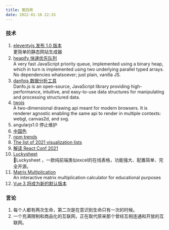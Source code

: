 ```yaml
---
title: 第四周
date: 2022-01-16 22:33
---
```

### 技术
1. [eleventyjs 发布 1.0 版本](https://www.11ty.dev/)<br />
    更简单的静态网站生成器
2. [heapify 快速优先队列](https://github.com/luciopaiva/heapify)<br />
     A very fast JavaScript priority queue, implemented using a binary heap, which in turn is implemented using two underlying parallel typed arrays. No dependencies whatsoever; just plain, vanilla JS.
3. [danfojs 数据分析工具](https://danfo.jsdata.org/)<br />
    Danfo.js is an open-source, JavaScript library providing high-performance, intuitive, and easy-to-use data structures for manipulating and processing structured data.
4. [twojs](https://github.com/jonobr1/two.js)<br />
    A two-dimensional drawing api meant for modern browsers. It is renderer agnostic enabling the same api to render in multiple contexts: webgl, canvas2d, and svg.
5. angularjs1.0 停止维护
6. [中国色](http://zhongguose.com/)
7. [npm trends](https://www.npmtrends.com/)
8. [The list of 2021 visualization lists](https://www.maartenlambrechts.com/2021/12/29/the-list-of-2021-visualization-lists.html)
9. [解读 React Conf 2021](https://zhuanlan.zhihu.com/p/458279850)
10. [Luckysheet](https://github.com/mengshukeji/Luckysheet)<br />
    🚀Luckysheet ，一款纯前端类似excel的在线表格，功能强大、配置简单、完全开源。
11. [Matrix Multiplication](https://github.com/staltz/matrixmultiplication.xyz)<br />
     An interactive matrix multiplication calculator for educational purposes
12. [Vue 3 将成为新的默认版本](https://zhuanlan.zhihu.com/p/460055155)

### 言论
1. 每个人都有两次生命，第二次是在意识到生命只有一次的时候。
2. 一个充满限制和商品化的互联网，正在取代原来那个曾经互相连通和开放的互联网。

